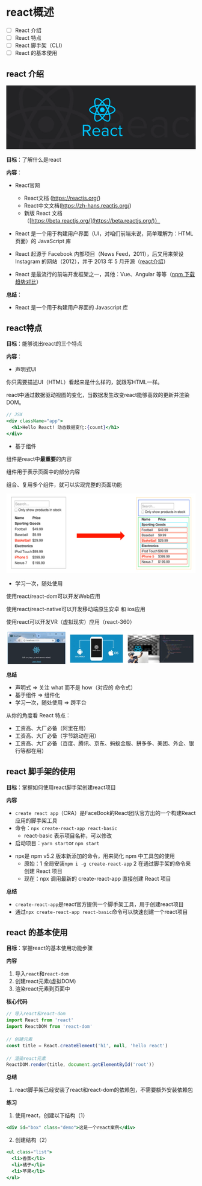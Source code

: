 # react概述

+  [ ]   React 介绍
+  [ ]   React 特点
+  [ ]   React 脚手架（CLI）
+  [ ]   React 的基本使用

## react 介绍

![image-20211006124106131](images/image-20211006124106131.png)

**目标**：了解什么是react

**内容**：

+ React官网
  + React文档 (<https://reactjs.org/>)
  + React中文文档(https://zh-hans.reactjs.org/)
  + 新版 React 文档（[https://beta.reactjs.org/](https://beta.reactjs.org/)）
+ React 是一个用于构建用户界面（UI，对咱们前端来说，简单理解为：HTML 页面）的 JavaScript 库  

+ React 起源于 Facebook 内部项目（News Feed，2011），后又用来架设 Instagram 的网站（2012），并于 2013 年 5 月开源（[react介绍](https://baike.baidu.com/item/react/18077599?fr=aladdin)）
+ React 是最流行的前端开发框架之一，其他：Vue、Angular 等等（[npm 下载趋势对比](https://www.npmtrends.com/angular-vs-react-vs-vue)）

**总结**：

 + React 是一个用于构建用户界面的 Javascript 库

## react特点

**目标**：能够说出react的三个特点

**内容**：

+ 声明式UI

你只需要描述UI（HTML）看起来是什么样的，就跟写HTML一样。

react中通过数据驱动视图的变化，当数据发生改变react能够高效的更新并渲染DOM。

```jsx
// JSX
<div className="app">
  <h1>Hello React! 动态数据变化:{count}</h1>
</div>
```

+ 基于组件

组件是react中**最重要**的内容

组件用于表示页面中的部分内容

组合、复用多个组件，就可以实现完整的页面功能

![image-20211006125027421](images/image-20211006125027421.png)

+ 学习一次，随处使用

使用react/react-dom可以开发Web应用

使用react/react-native可以开发移动端原生安卓 和 ios应用

使用react可以开发VR（虚拟现实）应用（react-360）

![image-20211006125918723](images/image-20211006125918723.png)

**总结** 

- 声明式  => 关注 what 而不是 how（对应的 命令式）
- 基于组件  => 组件化
- 学习一次，随处使用  => 跨平台

从你的角度看 React 特点：

- 工资高、大厂必备（阿里在用）
- 工资高、大厂必备（字节跳动在用）
- 工资高、大厂必备（百度、腾讯、京东、蚂蚁金服、拼多多、美团、外企、银行等都在用）

## react 脚手架的使用

**目标**：掌握如何使用react脚手架创建react项目

**内容**

- `create react app`（CRA）是FaceBook的React团队官方出的一个构建React应用的脚手架工具
- 命令：`npx create-react-app react-basic`
  - react-basic 表示项目名称，可以修改
- 启动项目：`yarn start`or `npm start`

+ npx是 npm v5.2 版本新添加的命令，用来简化 npm 中工具包的使用
  - 原始：1 全局安装`npm i -g create-react-app` 2 在通过脚手架的命令来创建 React 项目
  - 现在：npx 调用最新的 create-react-app 直接创建 React 项目

**总结**

+ `create-react-app`是react官方提供一个脚手架工具，用于创建react项目
+ 通过`npx create-react-app react-basic`命令可以快速创建一个react项目

## react 的基本使用

**目标**：掌握react的基本使用功能步骤

**内容**

1. 导入`react`和`react-dom`   
2. 创建react元素(虚拟DOM)
3. 渲染react元素到页面中

**核心代码**

```jsx
// 导入react和react-dom
import React from 'react'
import ReactDOM from 'react-dom'

// 创建元素
const title = React.createElement('h1', null, 'hello react')

// 渲染react元素
ReactDOM.render(title, document.getElementById('root'))
```

**总结**

1. react脚手架已经安装了react和react-dom的依赖包，不需要额外安装依赖包

**练习**

1. 使用react，创建以下结构（1）

```jsx
<div id="box" class="demo">这是一个react案例</div>
```

2. 创建结构（2）

```jsx
<ul class="list">
  <li>香蕉</li>
  <li>橘子</li>
  <li>苹果</li>
</ul>
```





